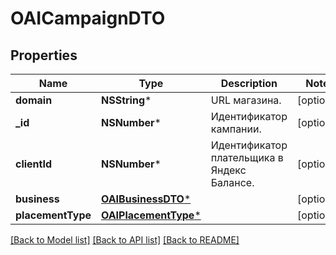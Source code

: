 # OAICampaignDTO

## Properties
Name | Type | Description | Notes
------------ | ------------- | ------------- | -------------
**domain** | **NSString*** | URL магазина. | [optional] 
**_id** | **NSNumber*** | Идентификатор кампании. | [optional] 
**clientId** | **NSNumber*** | Идентификатор плательщика в Яндекс Балансе. | [optional] 
**business** | [**OAIBusinessDTO***](OAIBusinessDTO.md) |  | [optional] 
**placementType** | [**OAIPlacementType***](OAIPlacementType.md) |  | [optional] 

[[Back to Model list]](../README.md#documentation-for-models) [[Back to API list]](../README.md#documentation-for-api-endpoints) [[Back to README]](../README.md)


